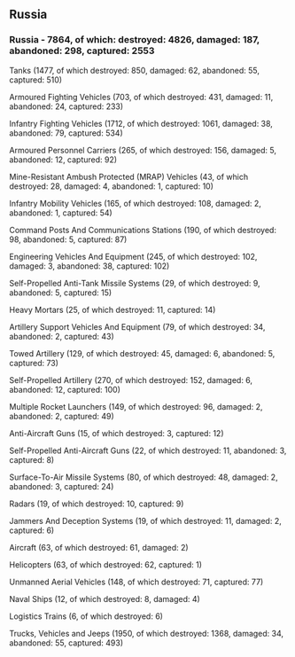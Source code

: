 
 
 ## Russia
 
 ### Russia - 7864, of which: destroyed: 4826, damaged: 187, abandoned: 298, captured: 2553

 

 

 Tanks (1477, of which destroyed: 850, damaged: 62, abandoned: 55, captured: 510)

 Armoured Fighting Vehicles (703, of which destroyed: 431, damaged: 11, abandoned: 24, captured: 233)

 Infantry Fighting Vehicles (1712, of which destroyed: 1061, damaged: 38, abandoned: 79, captured: 534)

 Armoured Personnel Carriers (265, of which destroyed: 156, damaged: 5, abandoned: 12, captured: 92)

 Mine-Resistant Ambush Protected (MRAP) Vehicles (43, of which destroyed: 28, damaged: 4, abandoned: 1, captured: 10)

 Infantry Mobility Vehicles (165, of which destroyed: 108, damaged: 2, abandoned: 1, captured: 54)

 Command Posts And Communications Stations (190, of which destroyed: 98, abandoned: 5, captured: 87)

 Engineering Vehicles And Equipment (245, of which destroyed: 102, damaged: 3, abandoned: 38, captured: 102)

 Self-Propelled Anti-Tank Missile Systems (29, of which destroyed: 9, abandoned: 5, captured: 15)

 Heavy Mortars (25, of which destroyed: 11, captured: 14)

 Artillery Support Vehicles And Equipment (79, of which destroyed: 34, abandoned: 2, captured: 43)

 Towed Artillery (129, of which destroyed: 45, damaged: 6, abandoned: 5, captured: 73)

 Self-Propelled Artillery (270, of which destroyed: 152, damaged: 6, abandoned: 12, captured: 100)

 Multiple Rocket Launchers (149, of which destroyed: 96, damaged: 2, abandoned: 2, captured: 49)

 Anti-Aircraft Guns (15, of which destroyed: 3, captured: 12)

 Self-Propelled Anti-Aircraft Guns (22, of which destroyed: 11, abandoned: 3, captured: 8)

 Surface-To-Air Missile Systems (80, of which destroyed: 48, damaged: 2, abandoned: 3, captured: 24)

 Radars (19, of which destroyed: 10, captured: 9)

 Jammers And Deception Systems (19, of which destroyed: 11, damaged: 2, captured: 6)

 Aircraft (63, of which destroyed: 61, damaged: 2)

 Helicopters (63, of which destroyed: 62, captured: 1)

 Unmanned Aerial Vehicles (148, of which destroyed: 71, captured: 77)

 Naval Ships (12, of which destroyed: 8, damaged: 4)

 Logistics Trains (6, of which destroyed: 6)

 Trucks, Vehicles and Jeeps (1950, of which destroyed: 1368, damaged: 34, abandoned: 55, captured: 493)

